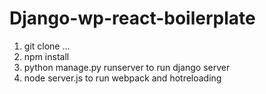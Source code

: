 # Django-wp-react-boilerplate

1) git clone ... </br>
2) npm install </br>
3) python manage.py runserver to run django server </br>
4) node server.js to run webpack and hotreloading </br>
